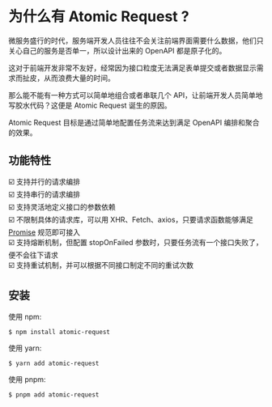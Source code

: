 # 为什么有 Atomic Request ?

微服务盛行的时代，服务端开发人员往往不会关注前端界面需要什么数据，他们只关心自己的服务是否单一，所以设计出来的 OpenAPI 都是原子化的。

这对于前端开发非常不友好，经常因为接口粒度无法满足表单提交或者数据显示需求而扯皮，从而浪费大量的时间。

那么能不能有一种方式可以简单地组合或者串联几个 API，让前端开发人员简单地写胶水代码？这便是 Atomic Request 诞生的原因。

Atomic Request 目标是通过简单地配置任务流来达到满足 OpenAPI 编排和聚合的效果。

## 功能特性

☑️ 支持并行的请求编排  
☑️ 支持串行的请求编排  
☑️ 支持灵活地定义接口的参数依赖  
☑️ 不限制具体的请求库，可以用 XHR、Fetch、axios，只要请求函数能够满足 [Promise](https://developer.mozilla.org/en-US/docs/Web/JavaScript/Reference/Global_Objects/Promise) 规范即可接入  
☑️ 支持熔断机制，但配置 stopOnFailed 参数时，只要任务流有一个接口失败了，便不会往下请求   
☑️ 支持重试机制，并可以根据不同接口制定不同的重试次数  
<!-- ☑️ 数据处理，支持多个请求数据的聚合、排序、分组等   -->

## 安装

使用 npm:
```shell
$ npm install atomic-request
```

使用 yarn:
```shell
$ yarn add atomic-request
```

使用 pnpm:
```shell
$ pnpm add atomic-request
```
